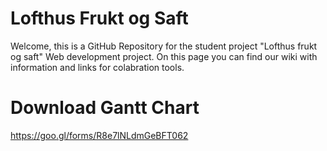 # Lofthus Frukt og Saft
Welcome, this is a GitHub Repository for the student project "Lofthus frukt og saft" Web development project.
On this page you can find our wiki with information and links for colabration tools.


# Download Gantt Chart
https://goo.gl/forms/R8e7lNLdmGeBFT062
